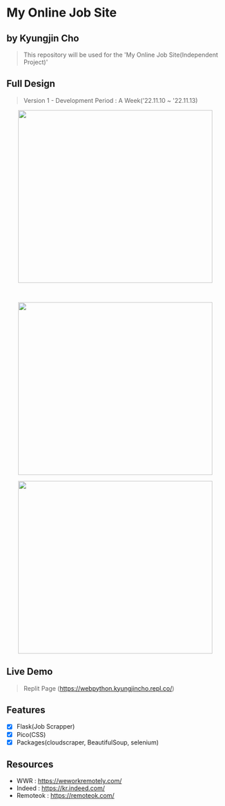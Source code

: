 # My Online Job Site
## by Kyungjin Cho
> This repository will be used for the 'My Online Job Site(Independent Project)'

## Full Design
> Version 1 - Development Period : A Week('22.11.10 ~ '22.11.13)

<p align="center">
<img src="https://user-images.githubusercontent.com/56642855/201526636-53f8c072-0234-471a-9990-a55a2e88e7db.JPG", height="400px", width="450px">
</p>
</br>
<p align="center">
<img src="https://user-images.githubusercontent.com/56642855/201526665-4924be47-af09-403e-808a-52fe7c82a4f1.JPG", height="400px", width="450px">
</p>
<p align="center">
<img src="https://user-images.githubusercontent.com/56642855/201526690-78e691cb-cb89-4469-a7ff-280e7522c561.JPG", height="400px", width="450px">
</p>

## Live Demo
> Replit Page (https://webpython.kyungjincho.repl.co/)

## Features
* [x] Flask(Job Scrapper)
* [x] Pico(CSS)
* [x] Packages(cloudscraper, BeautifulSoup, selenium)

## Resources
- WWR : https://weworkremotely.com/
- Indeed : https://kr.indeed.com/
- Remoteok : https://remoteok.com/


